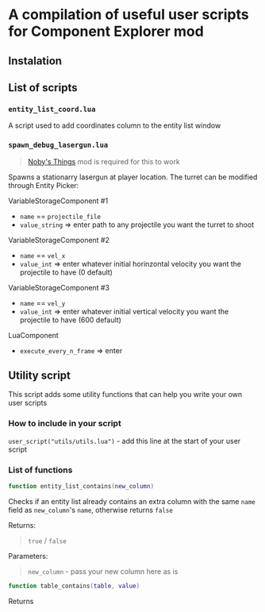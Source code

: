 # A compilation of useful user scripts for Component Explorer mod

## Instalation



## List of scripts

### `entity_list_coord.lua`
A script used to add coordinates column to the entity list window

### `spawn_debug_lasergun.lua`
> [Noby's Things]() mod is required for this to work

Spawns a stationarry lasergun at player location. The turret can be modified through Entity Picker:

VariableStorageComponent #1 
- `name` == `projectile_file`  
- `value_string` => enter path to any projectile you want the turret to shoot

VariableStorageComponent #2 
- `name` == `vel_x`   
- `value_int` => enter whatever initial horinzontal velocity you want the projectile to have (0 default)

VariableStorageComponent #3 
- `name` == `vel_y`   
- `value_int` => enter whatever initial vertical velocity you want the projectile to have (600 default)

LuaComponent
- `execute_every_n_frame` => enter 

## Utility script
This script adds some utility functions that can help you write your own 
user scripts

### How to include in your script
`user_script("utils/utils.lua")` - add this line at the start of your user script

### List of functions
```lua
function entity_list_contains(new_column)
``` 
Checks if an entity list already contains an extra column with the same `name` field as `new_column`'s `name`, otherwise returns `false`

Returns: 
> `true` / `false`

Parameters: 
> `new_column` - pass your new column here as is
```lua
function table_contains(table, value)
```
Returns 